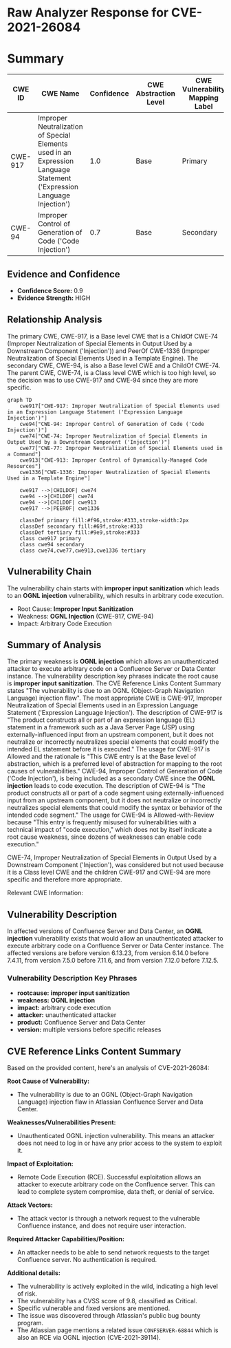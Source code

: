 # Raw Analyzer Response for CVE-2021-26084

# Summary
| CWE ID | CWE Name | Confidence | CWE Abstraction Level | CWE Vulnerability Mapping Label | CWE-Vulnerability Mapping Notes |
|---|---|---|---|---|---|
| CWE-917 | Improper Neutralization of Special Elements used in an Expression Language Statement ('Expression Language Injection') | 1.0 | Base | Primary | Allowed |
| CWE-94 | Improper Control of Generation of Code ('Code Injection') | 0.7 | Base | Secondary | Allowed-with-Review |

## Evidence and Confidence

*   **Confidence Score:** 0.9
*   **Evidence Strength:** HIGH

## Relationship Analysis
The primary CWE, CWE-917, is a Base level CWE that is a ChildOf CWE-74 (Improper Neutralization of Special Elements in Output Used by a Downstream Component ('Injection')) and PeerOf CWE-1336 (Improper Neutralization of Special Elements Used in a Template Engine). The secondary CWE, CWE-94, is also a Base level CWE and a ChildOf CWE-74. The parent CWE, CWE-74, is a Class level CWE which is too high level, so the decision was to use CWE-917 and CWE-94 since they are more specific.

```mermaid
graph TD
    cwe917["CWE-917: Improper Neutralization of Special Elements used in an Expression Language Statement ('Expression Language Injection')"]
    cwe94["CWE-94: Improper Control of Generation of Code ('Code Injection')"]
    cwe74["CWE-74: Improper Neutralization of Special Elements in Output Used by a Downstream Component ('Injection')"]
    cwe77["CWE-77: Improper Neutralization of Special Elements used in a Command"]
    cwe913["CWE-913: Improper Control of Dynamically-Managed Code Resources"]
    cwe1336["CWE-1336: Improper Neutralization of Special Elements Used in a Template Engine"]

    cwe917 -->|CHILDOF| cwe74
    cwe94 -->|CHILDOF| cwe74
    cwe94 -->|CHILDOF| cwe913
    cwe917 -->|PEEROF| cwe1336

    classDef primary fill:#f96,stroke:#333,stroke-width:2px
    classDef secondary fill:#69f,stroke:#333
    classDef tertiary fill:#9e9,stroke:#333
    class cwe917 primary
    class cwe94 secondary
    class cwe74,cwe77,cwe913,cwe1336 tertiary
```

## Vulnerability Chain
The vulnerability chain starts with **improper input sanitization** which leads to an **OGNL injection** vulnerability, which results in arbitrary code execution.
  - Root Cause: **Improper Input Sanitization**
  - Weakness: **OGNL Injection** (CWE-917, CWE-94)
  - Impact: Arbitrary Code Execution

## Summary of Analysis
The primary weakness is **OGNL injection** which allows an unauthenticated attacker to execute arbitrary code on a Confluence Server or Data Center instance. The vulnerability description key phrases indicate the root cause is **improper input sanitization**. The CVE Reference Links Content Summary states "The vulnerability is due to an OGNL (Object-Graph Navigation Language) injection flaw". The most appropriate CWE is CWE-917, Improper Neutralization of Special Elements used in an Expression Language Statement ('Expression Language Injection'). The description of CWE-917 is "The product constructs all or part of an expression language (EL) statement in a framework such as a Java Server Page (JSP) using externally-influenced input from an upstream component, but it does not neutralize or incorrectly neutralizes special elements that could modify the intended EL statement before it is executed." The usage for CWE-917 is Allowed and the rationale is "This CWE entry is at the Base level of abstraction, which is a preferred level of abstraction for mapping to the root causes of vulnerabilities."
CWE-94, Improper Control of Generation of Code ('Code Injection'), is being included as a secondary CWE since the **OGNL injection** leads to code execution. The description of CWE-94 is "The product constructs all or part of a code segment using externally-influenced input from an upstream component, but it does not neutralize or incorrectly neutralizes special elements that could modify the syntax or behavior of the intended code segment." The usage for CWE-94 is Allowed-with-Review because "This entry is frequently misused for vulnerabilities with a technical impact of "code execution," which does not by itself indicate a root cause weakness, since dozens of weaknesses can enable code execution."

CWE-74, Improper Neutralization of Special Elements in Output Used by a Downstream Component ('Injection'), was considered but not used because it is a Class level CWE and the children CWE-917 and CWE-94 are more specific and therefore more appropriate.

Relevant CWE Information:
## Vulnerability Description
In affected versions of Confluence Server and Data Center, an **OGNL injection** vulnerability exists that would allow an unauthenticated attacker to execute arbitrary code on a Confluence Server or Data Center instance. The affected versions are before version 6.13.23, from version 6.14.0 before 7.4.11, from version 7.5.0 before 7.11.6, and from version 7.12.0 before 7.12.5.

### Vulnerability Description Key Phrases
- **rootcause:** **improper input sanitization**
- **weakness:** **OGNL injection**
- **impact:** arbitrary code execution
- **attacker:** unauthenticated attacker
- **product:** Confluence Server and Data Center
- **version:** multiple versions before specific releases

## CVE Reference Links Content Summary
Based on the provided content, here's an analysis of CVE-2021-26084:

**Root Cause of Vulnerability:**
- The vulnerability is due to an OGNL (Object-Graph Navigation Language) injection flaw in Atlassian Confluence Server and Data Center.

**Weaknesses/Vulnerabilities Present:**
- Unauthenticated OGNL injection vulnerability. This means an attacker does not need to log in or have any prior access to the system to exploit it.

**Impact of Exploitation:**
- Remote Code Execution (RCE). Successful exploitation allows an attacker to execute arbitrary code on the Confluence server. This can lead to complete system compromise, data theft, or denial of service.

**Attack Vectors:**
- The attack vector is through a network request to the vulnerable Confluence instance, and does not require user interaction.

**Required Attacker Capabilities/Position:**
- An attacker needs to be able to send network requests to the target Confluence server. No authentication is required.

**Additional details:**

- The vulnerability is actively exploited in the wild, indicating a high level of risk.
- The vulnerability has a CVSS score of 9.8, classified as Critical.
- Specific vulnerable and fixed versions are mentioned.
- The issue was discovered through Atlassian's public bug bounty program.
- The Atlassian page mentions a related issue `CONFSERVER-68844` which is also an RCE via OGNL injection (CVE-2021-39114).